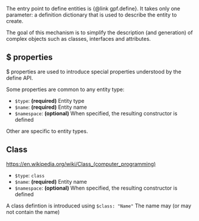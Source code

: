 The entry point to define entities is {@link gpf.define}. It takes only one parameter: a definition dictionary that is
used to describe the entity to create.
   
The goal of this mechanism is to simplify the description (and generation) of complex objects such as classes,
interfaces and attributes.

## $ properties

$ properties are used to introduce special properties understood by the define API.

Some properties are common to any entity type:

* `$type`: **(required)** Entity type 
* `$name`: **(required)** Entity name
* `$namespace`: **(optional)** When specified, the resulting constructor is defined 
 
Other are specific to entity types.
 
## Class

https://en.wikipedia.org/wiki/Class_(computer_programming)

* `$type`: `class` 
* `$name`: **(required)** Entity name
* `$namespace`: **(optional)** When specified, the resulting constructor is defined 

A class defintion is introduced using `$class: "Name"`
The name may (or may not contain the name)


